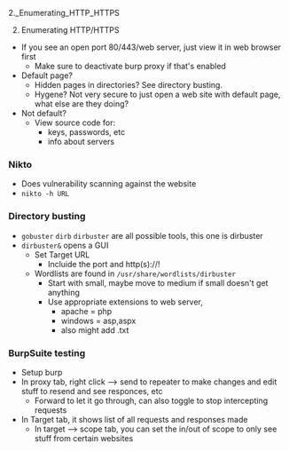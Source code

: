 2._Enumerating_HTTP_HTTPS

2. Enumerating HTTP/HTTPS

- If you see an open port 80/443/web server, just view it in web browser first
	- Make sure to deactivate burp proxy if that's enabled
- Default page?
	- Hidden pages in directories? See directory busting.
	- Hygene? Not very secure to just open a web site with default page, what else are they doing?
- Not default?
	- View source code for:
		- keys, passwords, etc
		- info about servers
### Nikto
- Does vulnerability scanning against the website
- `nikto -h URL`

### Directory busting
- `gobuster` `dirb` `dirbuster` are all possible tools, this one is dirbuster
- `dirbuster&` opens a GUI
	- Set Target URL
		- Incluide the port and http(s)://!
	- Wordlists are found in `/usr/share/wordlists/dirbuster`
		- Start with small, maybe move to medium if small doesn't get anything
		- Use appropriate extensions to web server,
			- apache = php
			- windows = asp,aspx
			- also might add .txt

### BurpSuite testing
- Setup burp
- In proxy tab, right click --> send to repeater to make changes and edit stuff to resend and see responces, etc
	- Forward to let it go through, can also toggle to stop intercepting requests
- In Target tab, it shows list of all requests and responses made
	- In target --> scope tab, you can set the in/out of scope to only see stuff from certain websites